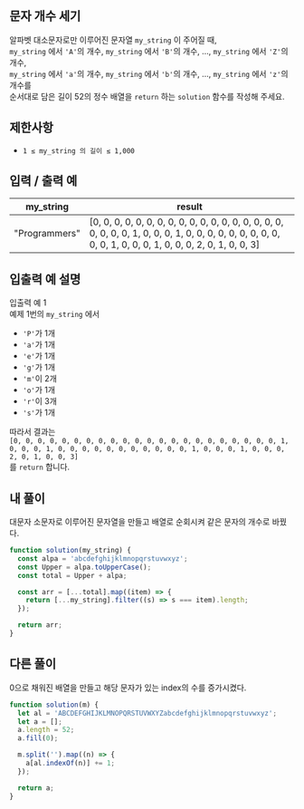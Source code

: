 ## 문자 개수 세기

알파벳 대소문자로만 이루어진 문자열 `my_string` 이 주어질 때,  
`my_string` 에서 `'A'`의 개수, `my_string` 에서 `'B'`의 개수, ..., `my_string` 에서 `'Z'`의 개수,  
`my_string` 에서 `'a'`의 개수, `my_string` 에서 `'b'`의 개수, ..., `my_string` 에서 `'z'`의 개수를  
순서대로 담은 길이 52의 정수 배열을 `return` 하는 `solution` 함수를 작성해 주세요.

## 제한사항

- `1 ≤ my_string 의 길이 ≤ 1,000`

## 입력 / 출력 예

| my_string     | result                                                                                                                                                       |
| ------------- | ------------------------------------------------------------------------------------------------------------------------------------------------------------ |
| "Programmers" | [0, 0, 0, 0, 0, 0, 0, 0, 0, 0, 0, 0, 0, 0, 0, 0, 0, 0, 0, 0, 0, 0, 1, 0, 0, 0, 1, 0, 0, 0, 0, 0, 0, 0, 0, 0, 0, 0, 1, 0, 0, 0, 1, 0, 0, 0, 2, 0, 1, 0, 0, 3] |

## 입출력 예 설명

입출력 예 1  
예제 1번의 `my_string` 에서

- `'P'`가 1개
- `'a'`가 1개
- `'e'`가 1개
- `'g'`가 1개
- `'m'`이 2개
- `'o'`가 1개
- `'r'`이 3개
- `'s'`가 1개

따라서 결과는  
`[0, 0, 0, 0, 0, 0, 0, 0, 0, 0, 0, 0, 0, 0, 0, 0, 0, 0, 0, 0, 0, 0, 1, 0, 0, 0, 1, 0, 0, 0, 0, 0, 0, 0, 0, 0, 0, 0, 1, 0, 0, 0, 1, 0, 0, 0, 2, 0, 1, 0, 0, 3]`  
를 `return` 합니다.

## 내 풀이

대문자 소문자로 이루어진 문자열을 만들고 배열로 순회시켜 같은 문자의 개수로 바꿨다.

```js
function solution(my_string) {
  const alpa = 'abcdefghijklmnopqrstuvwxyz';
  const Upper = alpa.toUpperCase();
  const total = Upper + alpa;

  const arr = [...total].map((item) => {
    return [...my_string].filter((s) => s === item).length;
  });

  return arr;
}
```

## 다른 풀이

0으로 채워진 배열을 만들고 해당 문자가 있는 index의 수를 증가시켰다.

```js
function solution(m) {
  let al = 'ABCDEFGHIJKLMNOPQRSTUVWXYZabcdefghijklmnopqrstuvwxyz';
  let a = [];
  a.length = 52;
  a.fill(0);

  m.split('').map((n) => {
    a[al.indexOf(n)] += 1;
  });

  return a;
}
```
